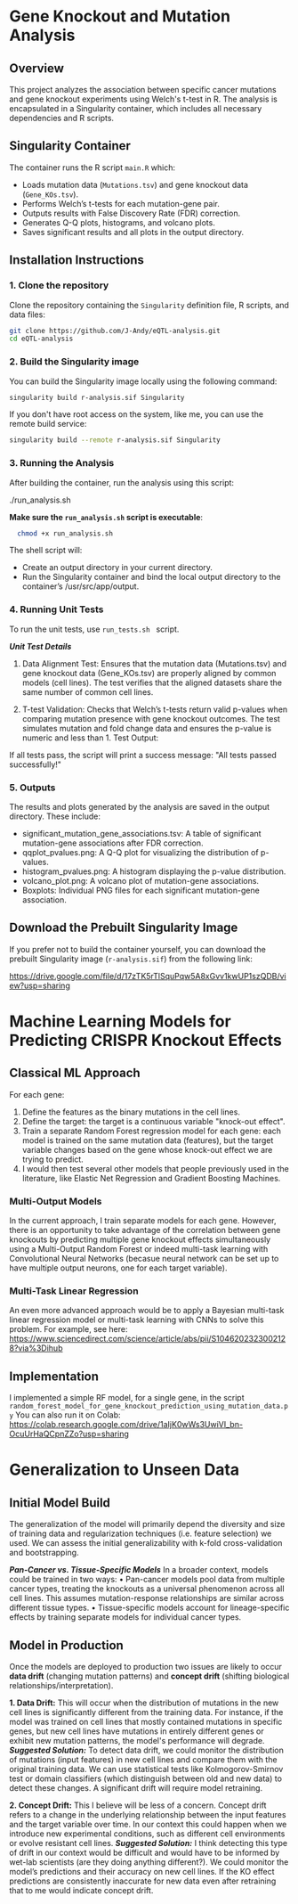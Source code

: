 # Gene Knockout and Mutation Analysis

## Overview

This project analyzes the association between specific cancer mutations and gene knockout experiments using Welch's t-test in R. The analysis is encapsulated in a Singularity container, which includes all necessary dependencies and R scripts.

## Singularity Container

The container runs the R script `main.R` which:
- Loads mutation data (`Mutations.tsv`) and gene knockout data (`Gene_KOs.tsv`). 
- Performs Welch’s t-tests for each mutation-gene pair.
- Outputs results with False Discovery Rate (FDR) correction.
- Generates Q-Q plots, histograms, and volcano plots.
- Saves significant results and all plots in the output directory.



## Installation Instructions

### 1. Clone the repository

Clone the repository containing the `Singularity` definition file, R scripts, and data files:

```bash
git clone https://github.com/J-Andy/eQTL-analysis.git
cd eQTL-analysis
```

### 2. Build the Singularity image
You can build the Singularity image locally using the following command:
```bash
singularity build r-analysis.sif Singularity
```

If you don't have root access on the system, like me, you can use the remote build service:
```bash
singularity build --remote r-analysis.sif Singularity
```
### 3. Running the Analysis
After building the container, run the analysis using this script: 

./run_analysis.sh

**Make sure the `run_analysis.sh` script is executable**:
```bash
  chmod +x run_analysis.sh
```


The shell script will:
 - Create an output directory in your current directory.
 - Run the Singularity container and bind the local output directory to the container’s /usr/src/app/output.

### 4. Running Unit Tests
To run the unit tests, use ```run_tests.sh ``` script.

***Unit Test Details***

1. Data Alignment Test:
Ensures that the mutation data (Mutations.tsv) and gene knockout data (Gene_KOs.tsv) are properly aligned by common models (cell lines).
The test verifies that the aligned datasets share the same number of common cell lines.

2. T-test Validation:
Checks that Welch’s t-tests return valid p-values when comparing mutation presence with gene knockout outcomes.
The test simulates mutation and fold change data and ensures the p-value is numeric and less than 1.
Test Output:

If all tests pass, the script will print a success message: "All tests passed successfully!"

### 5. Outputs
The results and plots generated by the analysis are saved in the output directory. These include:

- significant_mutation_gene_associations.tsv: A table of significant mutation-gene associations after FDR correction.
- qqplot_pvalues.png: A Q-Q plot for visualizing the distribution of p-values.
- histogram_pvalues.png: A histogram displaying the p-value distribution.
- volcano_plot.png: A volcano plot of mutation-gene associations.
- Boxplots: Individual PNG files for each significant mutation-gene association.


## Download the Prebuilt Singularity Image
If you prefer not to build the container yourself, you can download the prebuilt Singularity image (`r-analysis.sif`) from the following link: 

https://drive.google.com/file/d/17zTK5rTlSquPqw5A8xGvv1kwUP1szQDB/view?usp=sharing 


# Machine Learning Models for Predicting CRISPR Knockout Effects

## Classical ML Approach

For each gene:
1. Define the features as the binary mutations in the cell lines.
2. Define the target: the target is a continuous variable "knock-out effect".
3. Train a separate Random Forest regression model for each gene: each model is trained on the same mutation data (features), but the target variable changes based on the gene whose knock-out effect we are trying to predict.
4. I would then test several other models that people previously used in the literature, like Elastic Net Regression and Gradient Boosting Machines. 

### Multi-Output Models
In the current approach, I train separate models for each gene. However, there is an opportunity to take advantage of the correlation between gene knockouts by predicting multiple gene knockout effects simultaneously using a Multi-Output Random Forest or indeed multi-task learning with Convolutional Neural Networks (becasue neural network can be set up to have multiple output neurons, one for each target variable).

### Multi-Task Linear Regression
An even more advanced approach would be to apply a Bayesian multi-task linear regression model or multi-task learning with CNNs to solve this problem. For example, see here: https://www.sciencedirect.com/science/article/abs/pii/S1046202323002128?via%3Dihub

## Implementation
I implemented a simple RF model, for a single gene, in the script ```random_forest_model_for_gene_knockout_prediction_using_mutation_data.py```
You can also run it on Colab: https://colab.research.google.com/drive/1aIjK0wWs3UwiVI_bn-OcuUrHaQCpnZZo?usp=sharing 


# Generalization to Unseen Data

## Initial Model Build
The generalization of the model will primarily depend the diversity and size of training data and regularization techniques (i.e. feature selection) we used. We can assess the initial generalizability with k-fold cross-validation and bootstrapping.

***Pan-Cancer vs. Tissue-Specific Models***
In a broader context, models could be trained in two ways:
•	Pan-cancer models pool data from multiple cancer types, treating the knockouts as a universal phenomenon across all cell lines. This assumes mutation-response relationships are similar across different tissue types.
•	Tissue-specific models account for lineage-specific effects by training separate models for individual cancer types. 

## Model in Production
Once the models are deployed to production two issues are likely to occur **data drift** (changing mutation patterns) and **concept drift** (shifting biological relationships/interpretation).

**1. Data Drift:**
This will occur when the distribution of mutations in the new cell lines is significantly different from the training data. For instance, if the model was trained on cell lines that mostly contained mutations in specific genes, but new cell lines have mutations in entirely different genes or exhibit new mutation patterns, the model's performance will degrade.
***Suggested Solution:*** To detect data drift, we could monitor the distribution of mutations (input features) in new cell lines and compare them with the original training data. We can use statistical tests like Kolmogorov-Smirnov test or domain classifiers (which distinguish between old and new data) to detect these changes. A significant drift will require model retraining.

**2. Concept Drift:**
This I believe will be less of a concern. Concept drift refers to a change in the underlying relationship between the input features and the target variable over time. In our context this could happen when we introduce new experimental conditions, such as different cell environments or evolve resistant cell lines.
***Suggested Solution:*** I think detecting this type of drift in our context would be difficult and would have to be informed by wet-lab scientists (are they doing anything different?). We could monitor the model’s predictions and their accuracy on new cell lines. If the KO effect predictions are consistently inaccurate for new data even after retraining that to me would indicate concept drift. 

